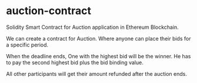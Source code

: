 # auction-contract
Solidity Smart Contract for Auction application in Ethereum Blockchain.

We can create a contract  for Auction. Where anyone can place their bids for a specific period.

When the deadline ends, One with the highest bid will be the winner. He has to pay the second highest bid plus the bid binding value.

All other participants will get their amount refunded after the auction ends.
